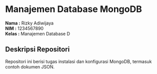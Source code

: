 # Manajemen Database MongoDB

**Nama :** Rizky Adiwijaya  
**NIM :** 1234567890   
**Kelas :** Manajemen Database D 

## Deskripsi Repositori
Repositori ini berisi tugas instalasi dan konfigurasi MongoDB, termasuk contoh dokumen JSON.